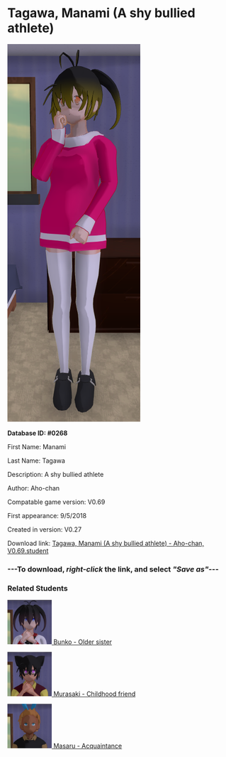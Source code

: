 # Tagawa, Manami (A shy bullied athlete)

<img src="../../Files/Images/Tagawa, Manami (A shy bullied athlete).png" title="Tagawa, Manami (A shy bullied athlete) - Aho-chan, V0.69">

**Database ID: #0268**

First Name: Manami

Last Name: Tagawa

Description: A shy bullied athlete

Author: Aho-chan

Compatable game version: V0.69

First appearance: 9/5/2018

Created in version: V0.27

Download link: <a href="https://raw.githubusercontent.com/Arbiter1223/Daigaku-Gurashi-Custom-Students/master/Files/Student%20Files/Tagawa%2C%20Manami%20(A%20shy%20bullied%20athlete)%20-%20Aho-chan%2C%20V0.69.student">Tagawa, Manami (A shy bullied athlete) - Aho-chan, V0.69.student</a>

### ---**To download, _right-click_ the link, and select _"Save as"_**---

### Related Students

<a href="Tagawa, Bunko (A shy yandere genius).md"><img src="../../Files/Thumbs/Tagawa, Bunko (A shy yandere genius).png" height="100" width="100" title="Tagawa, Bunko (A shy yandere genius) - Aho-chan, V0.69"></a><a href="Tagawa, Bunko (A shy yandere genius).md"> Bunko - Older sister</a>

<a href="Saitoh, Murasaki (An athletic occult follower).md"><img src="../../Files/Thumbs/Saitoh, Murasaki (An athletic occult follower).png" height="100" width="100" title="Saitoh, Murasaki (An athletic occult follower) - Aho-chan, V0.69"></a><a href="Saitoh, Murasaki (An athletic occult follower).md"> Murasaki - Childhood friend</a>

<a href="Tsukade, Masaru (A yandere gamer).md"><img src="../../Files/Thumbs/Tsukade, Masaru (A yandere gamer).png" height="100" width="100" title="Tsukade, Masaru (A yandere gamer) - Aho-chan, V0.69"></a><a href="Tsukade, Masaru (A yandere gamer).md"> Masaru - Acquaintance</a>

